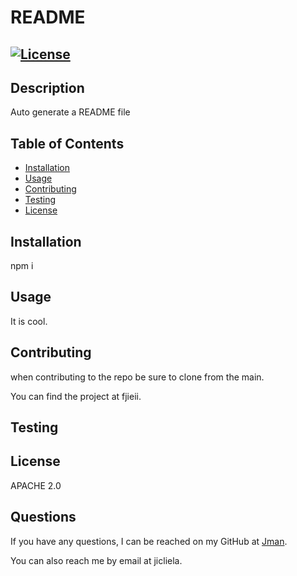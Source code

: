 
  # README
  
  ## [![License](https://img.shields.io/badge/License-Apache%202.0-blue.svg)](https://opensource.org/licenses/Apache-2.0)

  ## Description
  Auto generate a README file

  ## Table of Contents

  - [Installation](#installation)
  - [Usage](#usage)
  - [Contributing](#contributing)
  - [Testing](#testing)
  - [License](#license)

  ## Installation
  npm i
  
  ## Usage
  It is cool.

  ## Contributing
  when contributing to the repo be sure to clone from the main.

  You can find the project at fjieii.
  
  ## Testing
  
  ## License
  APACHE 2.0
  
  ## Questions
  If you have any questions, I can be reached on my GitHub at [Jman](github.com).

  You can also reach me by email at jicliela.
  









